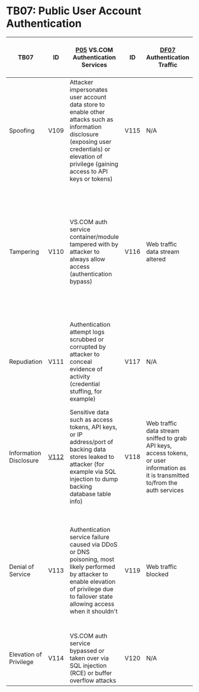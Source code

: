 # TB07: Public User Account Authentication

| TB07                   | ID   | [P05](../assets/P05.md) VS.COM Authentication Services                                                                                                                                            | ID   | [DF07](../assets/DF07.md) Authentication Traffic                                                                                    | ID   | [DS03](../assets/DS03.md) User Account Info and CRM Database                                                                                                     |
|------------------------|------|---------------------------------------------------------------------------------------------------------------------------------------------------------------------------------------------------|------|-------------------------------------------------------------------------------------------------------------------------------------|------|------------------------------------------------------------------------------------------------------------------------------------------------------------------|
| Spoofing               | V109 | Attacker impersonates user account data store to enable other attacks such as information disclosure (exposing user credentials) or elevation of privilege (gaining access to API keys or tokens) | V115 | N/A                                                                                                                                 | V121 | N/A                                                                                                                                                              |
| Tampering              | V110 | VS.COM auth service container/module tampered with by attacker to always allow access (authentication bypass)                                                                                     | V116 | Web traffic data stream altered                                                                                                     | V122 | Attacker modifies user account info to enable other attacks (resetting user security challenge questions to enable attacker to reset user password, for example) |
| Repudiation            | V111 | Authentication attempt logs scrubbed or corrupted by attacker to conceal evidence of activity (credential stuffing, for example)                                                                  | V117 | N/A                                                                                                                                 | V123 | User data stores' access logs (CRUD operations) scrubbed or corrupted by attacker to conceal evidence of activity                                                |
| Information Disclosure | [V112](../vulnerabilities/V112.md) | Sensitive data such as access tokens, API keys, or IP address/port of backing data stores leaked to attacker (for example via SQL injection to dump backing database table info)                  | V118 | Web traffic data stream sniffed to grab API keys, access tokens, or user information as it is transmitted to/from the auth services | V124 | User account info leaked by attacker, for example the first stage of a ransomware attack (prior to second stage encryption of data stores)                       |
| Denial of Service      | V113 | Authentication service failure caused via DDoS or DNS poisoning, most likely performed by attacker to enable elevation of privilege due to failover state allowing access when it shouldn't       | V119 | Web traffic blocked                                                                                                                 | V125 | User account info databases rendered inaccessible due to internal DDoS attack, ransomware (second stage), or changes to firewall and routing rules               |
| Elevation of Privilege | V114 | VS.COM auth service bypassed or taken over via SQL injection (RCE) or buffer overflow attacks                                                                                                     | V120 | N/A                                                                                                                                 | V126 | N/A                                                                                                                                                              |